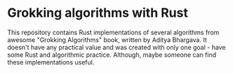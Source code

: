 # Grokking algorithms with Rust

This repository contains Rust implementations of several algorithms from awesome "Grokking Algorithms" book,
written by Aditya Bhargava. It doesn't have any practical value and was created with only one goal - have
some Rust and algorithmic practice. Although, maybe someone can find these implementations useful.


